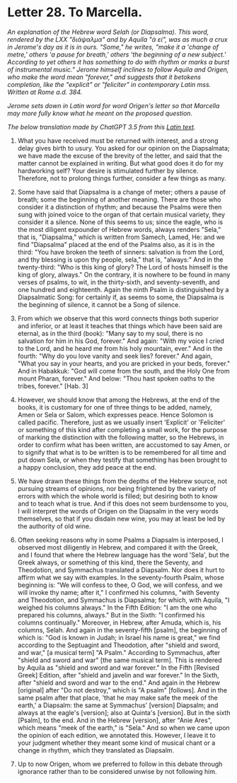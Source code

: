 <h1>Letter 28. To Marcella.</h1>

<p><i>An explanation of the Hebrew word Selah (or Diapsalma). This word, rendered by the LXX "διάψαλμα" and by Aquila "ἀ εί", was as much a crux in Jerome's day as it is in ours. "Some," he writes, "make it a 'change of metre,' others 'a pause for breath,' others 'the beginning of a new subject.' According to yet others it has something to do with rhythm or marks a burst of instrumental music." Jerome himself inclines to follow Aquila and Origen, who make the word mean "forever," and suggests that it betokens completion, like the "explicit" or "feliciter" in contemporary Latin mss. Written at Rome a.d. 384.

Jerome sets down in Latin word for word Origen's letter so that Marcella may more fully know what he meant on the proposed question.

The below translation made by ChatGPT 3.5 from this <a href='https://catholiclibrary.org/library/view?docId=Fathers-OR/PL.022.html;chunk.id=00000315'>Latin text</a>.</i></p>

1. What you have received must be returned with interest, and a strong delay gives birth to usury. You asked for our opinion on the Diapsalmata; we have made the excuse of the brevity of the letter, and said that the matter cannot be explained in writing. But what good does it do for my hardworking self? Your desire is stimulated further by silence. Therefore, not to prolong things further, consider a few things as many.

2. Some have said that Diapsalma is a change of meter; others a pause of breath; some the beginning of another meaning. There are those who consider it a distinction of rhythm; and because the Psalms were then sung with joined voice to the organ of that certain musical variety, they consider it a silence. None of this seems to us; since the eagle, who is the most diligent expounder of Hebrew words, always renders "Sela," that is, "Diapsalma," which is written from Samech, Lamed, He: and we find "Diapsalma" placed at the end of the Psalms also, as it is in the third: "You have broken the teeth of sinners: salvation is from the Lord, and thy blessing is upon thy people, sela," that is, "always:" And in the twenty-third: "Who is this king of glory? The Lord of hosts himself is the king of glory, always." On the contrary, it is nowhere to be found in many verses of psalms, to wit, in the thirty-sixth, and seventy-seventh, and one hundred and eighteenth. Again the ninth Psalm is distinguished by a Diapsalmatic Song: for certainly if, as seems to some, the Diapsalma is the beginning of silence, it cannot be a Song of silence.

3. From which we observe that this word connects things both superior and inferior, or at least it teaches that things which have been said are eternal, as in the third (book): "Many say to my soul, there is no salvation for him in his God, forever." And again: "With my voice I cried to the Lord, and he heard me from his holy mountain, ever." And in the fourth: "Why do you love vanity and seek lies? forever." And again, "What you say in your hearts, and you are pricked in your beds, forever." And in Habakkuk: "God will come from the south, and the Holy One from mount Pharan, forever." And below: "Thou hast spoken oaths to the tribes, forever." [Hab. 3]

4. However, we should know that among the Hebrews, at the end of the books, it is customary for one of three things to be added, namely, Amen or Sela or Salom, which expresses peace. Hence Solomon is called pacific. Therefore, just as we usually insert 'Explicit' or 'Feliciter' or something of this kind after completing a small work, for the purpose of marking the distinction with the following matter, so the Hebrews, in order to confirm what has been written, are accustomed to say Amen, or to signify that what is to be written is to be remembered for all time and put down Sela, or when they testify that something has been brought to a happy conclusion, they add peace at the end.

5. We have drawn these things from the depths of the Hebrew source, not pursuing streams of opinions, nor being frightened by the variety of errors with which the whole world is filled; but desiring both to know and to teach what is true. And if this does not seem burdensome to you, I will interpret the words of Origen on the Diapsalm in the very words themselves, so that if you disdain new wine, you may at least be led by the authority of old wine.

6. Often seeking reasons why in some Psalms a Diapsalm is interposed, I observed most diligently in Hebrew, and compared it with the Greek, and I found that where the Hebrew language has the word 'Sela', but the Greek always, or something of this kind, there the Seventy, and Theodotion, and Symmachus translated a Diapsalm. Nor does it hurt to affirm what we say with examples. In the seventy-fourth Psalm, whose beginning is: "We will confess to thee, O God, we will confess, and we will invoke thy name; after it," I confirmed his columns, "with Seventy and Theodotion, and Symmachus is Diapsalma; for which, with Aquila, "I weighed his columns always." In the Fifth Edition: "I am the one who prepared his columns, always." But in the Sixth: "I confirmed his columns continually." Moreover, in Hebrew, after Amuda, which is, his columns, Selah. And again in the seventy-fifth [psalm], the beginning of which is: "God is known in Judah; in Israel his name is great," we find according to the Septuagint and Theodotion, after "shield and sword, and war," [a musical term] "A Psalm." According to Symmachus, after "shield and sword and war" [the same musical term]. This is rendered by Aquila as "shield and sword and war forever." In the Fifth [Revised Greek] Edition, after "shield and javelin and war forever." In the Sixth, after "shield and sword and war to the end." And again in the Hebrew [original] after "Do not destroy," which is "A psalm" [follows]. And in the same psalm after that place, 'that he may make safe the meek of the earth,' a Diapsalm: the same at Symmachus' [version] Diapsalm; and always at the eagle's [version]; also at Quinta's [version]. But in the sixth [Psalm], to the end. And in the Hebrew [version], after "Anie Ares", which means "meek of the earth," is "Sela." And so when we came upon the opinion of each edition, we annotated this. However, I leave it to your judgment whether they meant some kind of musical chant or a change in rhythm, which they translated as Diapsalm.

7. Up to now Origen, whom we preferred to follow in this debate through ignorance rather than to be considered unwise by not following him.
